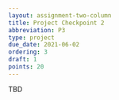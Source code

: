 ```yaml
---
layout: assignment-two-column
title: Project Checkpoint 2
abbreviation: P3
type: project
due_date: 2021-06-02
ordering: 3
draft: 1
points: 20
---
```

TBD